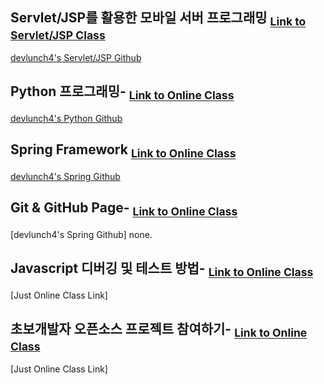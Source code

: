 ## Servlet/JSP를 활용한 모바일 서버 프로그래밍 <sub>[Link to Servlet/JSP Class](https://tacademy.skplanet.com/live/player/onlineLectureDetail.action?seq=100)</sub>

[devlunch4's Servlet/JSP Github](https://github.com/devlunch4/TAcademyServletJSPMobileServerProgramming)

## Python 프로그래밍- <sub>[Link to Online Class](https://tacademy.skplanet.com/live/player/onlineLectureDetail.action?seq=89)</sub>

[devlunch4's Python Github](https://github.com/devlunch4/TAcademyPython)

## Spring Framework <sub>[Link to Online Class](https://tacademy.skplanet.com/live/player/onlineLectureDetail.action?seq=88)</sub>

[devlunch4's Spring Github](https://github.com/devlunch4/TAcademySpringFramework)

## Git & GitHub Page- <sub>[Link to Online Class](https://tacademy.skplanet.com/live/player/onlineLectureDetail.action?seq=171)</sub>

[devlunch4's Spring Github] none.

## Javascript 디버깅 및 테스트 방법- <sub>[Link to Online Class](https://tacademy.skplanet.com/live/player/onlineLectureDetail.action?seq=126)</sub>

[Just Online Class Link]

## 초보개발자 오픈소스 프로젝트 참여하기- <sub>[Link to Online Class](https://tacademy.skplanet.com/live/player/onlineLectureDetail.action?seq=127)</sub>

[Just Online Class Link]
